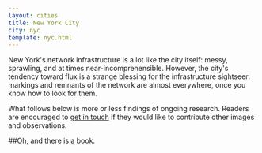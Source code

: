 ```yaml
---
layout: cities
title: New York City
city: nyc
template: nyc.html
---
```


New York's network infrastructure is a lot like the city itself: messy, sprawling, and at times near-incomprehensible. However, the city's tendency toward flux is a strange blessing for the infrastructure sightseer: markings and remnants of the network are almost everywhere, once you know how to look for them. 

What follows below is more or less findings of ongoing research. Readers are encouraged to <a href='mailto:lifewinning@gmail.com'>get in touch</a> if they would like to contribute other images and observations.

##Oh, and there is [a book](/guide).